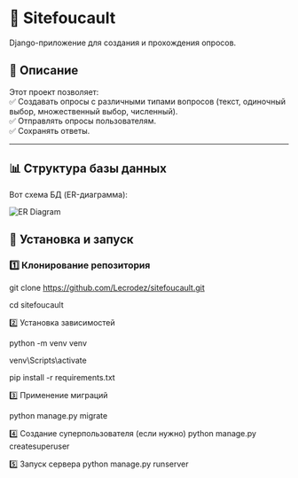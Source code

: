 # 📝 Sitefoucault 
Django-приложение для создания и прохождения опросов.

## 📜 Описание  
Этот проект позволяет:  
✅ Создавать опросы с различными типами вопросов (текст, одиночный выбор, множественный выбор, численный).  
✅ Отправлять опросы пользователям.  
✅ Сохранять ответы.  

---

## 📊 Структура базы данных  
Вот схема БД (ER-диаграмма):  

![ER Diagram](https://github.com/Lecrodez/sitefoucault/blob/main/docs/db_schema.png)

## 🚀 Установка и запуск  

### 1️⃣ Клонирование репозитория  

git clone https://github.com/Lecrodez/sitefoucault.git

cd sitefoucault

2️⃣ Установка зависимостей

python -m venv venv

venv\Scripts\activate

pip install -r requirements.txt

3️⃣ Применение миграций

python manage.py migrate

4️⃣ Создание суперпользователя (если нужно)
python manage.py createsuperuser

5️⃣ Запуск сервера
python manage.py runserver

